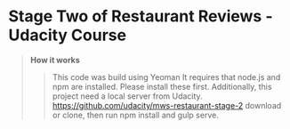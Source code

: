 # Stage Two of Restaurant Reviews - Udacity Course

>**How it works**
>>This code was build using Yeoman 
>>It requires that node.js and npm are installed. Please install these first. 
>>Additionally, this project need a local server from Udacity. https://github.com/udacity/mws-restaurant-stage-2 
>> download or clone, then run npm install and gulp serve.

